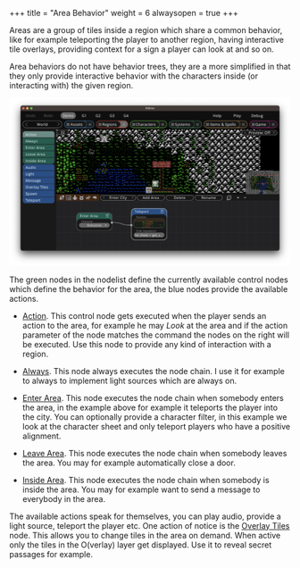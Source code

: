 +++
title = "Area Behavior"
weight = 6
alwaysopen = true
+++

Areas are a group of tiles inside a region which share a common behavior, like for example teleporting the player to another region, having interactive tile overlays, providing context for a sign a player can look at and so on.

Area behaviors do not have behavior trees, they are a more simplified in that they only provide interactive behavior with the characters inside (or interacting with) the given region.

![Area Behavior](./area_behaviors.png)

The green nodes in the nodelist define the currently available control nodes which define the behavior for the area, the blue nodes provide the available actions.

* [Action](../../nodes/#action). This control node gets executed when the player sends an action to the area, for example he may *Look* at the area and if the action parameter of the node matches the command the nodes on the right will be executed. Use this node to provide any kind of interaction with a region.

* [Always](../../nodes/#always). This node always executes the node chain. I use it for example to always to implement light sources which are always on.

* [Enter Area](../../nodes/#enter-area). This node executes the node chain when somebody enters the area, in the example above for example it teleports the player into the city. You can optionally provide a character filter, in this example we look at the character sheet and only teleport players who have a positive alignment.

* [Leave Area](../../nodes/#enter-area). This node executes the node chain when somebody leaves the area. You may for example automatically close a door.

* [Inside Area](../../nodes/#enter-area). This node executes the node chain when somebody is inside the area. You may for example want to send a message to everybody in the area.

The available actions speak for themselves, you can play audio, provide a light source, teleport the player etc. One action of notice is the [Overlay Tiles](../../nodes/#overlay-tiles) node. This allows you to change tiles in the area on demand. When active only the tiles in the O(verlay) layer get displayed. Use it to reveal secret passages for example.